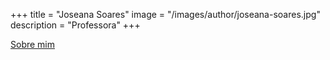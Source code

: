 +++
title = "Joseana Soares"
image = "/images/author/joseana-soares.jpg"
description = "Professora"
+++

[Sobre mim](/posts/joseana-soares)
